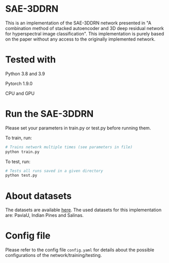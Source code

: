 # SAE-3DDRN
This is an implementation of the SAE-3DDRN network presented in "A combination method of stacked autoencoder and 3D deep residual network for hyperspectral image classification".
This implementation is purely based on the paper without any access to the originally implemented network.

# Tested with
Python 3.8 and 3.9

Pytorch 1.9.0  

CPU and GPU

# Run the SAE-3DDRN
Please set your parameters in train.py or test.py before running them. 

To train, run:
```bash
# Trains network multiple times (see parameters in file)
python train.py
``` 

To test, run:
```bash
# Tests all runs saved in a given directory
python test.py
```

# About datasets
The datasets are available [here](http://www.ehu.eus/ccwintco/index.php?title=Hyperspectral_Remote_Sensing_Scenes).
The used datasets for this implementation are: PaviaU, Indian Pines and Salinas.

# Config file
Please refer to the config file `config.yaml` for details about the possible configurations of the network/training/testing.

